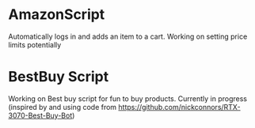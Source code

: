 # AmazonScript

Automatically logs in and adds an item to a cart. Working on setting price limits potentially

# BestBuy Script

Working on Best buy script for fun to buy products. Currently in progress (inspired by and using code from https://github.com/nickconnors/RTX-3070-Best-Buy-Bot) 
